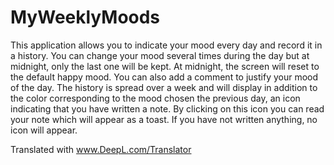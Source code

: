 # MyWeeklyMoods
This application allows you to indicate your mood every day and record it in a history.
You can change your mood several times during the day but at midnight, only the last one will be kept.
At midnight, the screen will reset to the default happy mood.
You can also add a comment to justify your mood of the day.
The history is spread over a week and will display in addition to the color corresponding to the mood chosen the previous day, an icon indicating that you have written a note.
By clicking on this icon you can read your note which will appear as a toast.
If you have not written anything, no icon will appear. 

Translated with www.DeepL.com/Translator
